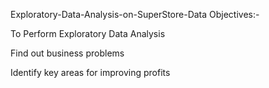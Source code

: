 

Exploratory-Data-Analysis-on-SuperStore-Data
Objectives:-

To Perform Exploratory Data Analysis




Find out business problems



Identify key areas for improving profits




